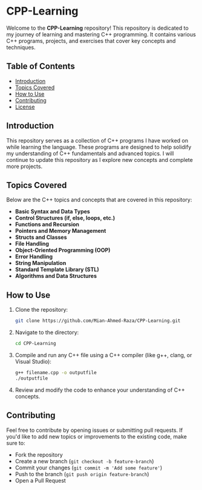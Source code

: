 # CPP-Learning

Welcome to the **CPP-Learning** repository! This repository is dedicated to my journey of learning and mastering C++ programming. It contains various C++ programs, projects, and exercises that cover key concepts and techniques.

## Table of Contents
- [Introduction](#introduction)
- [Topics Covered](#topics-covered)
- [How to Use](#how-to-use)
- [Contributing](#contributing)
- [License](#license)

## Introduction
This repository serves as a collection of C++ programs I have worked on while learning the language. These programs are designed to help solidify my understanding of C++ fundamentals and advanced topics. I will continue to update this repository as I explore new concepts and complete more projects.

## Topics Covered
Below are the C++ topics and concepts that are covered in this repository:

- **Basic Syntax and Data Types**
- **Control Structures (if, else, loops, etc.)**
- **Functions and Recursion**
- **Pointers and Memory Management**
- **Structs and Classes**
- **File Handling**
- **Object-Oriented Programming (OOP)**
- **Error Handling**
- **String Manipulation**
- **Standard Template Library (STL)**
- **Algorithms and Data Structures**

## How to Use
1. Clone the repository:
    ```bash
    git clone https://github.com/Mian-Ahmed-Raza/CPP-Learning.git
    ```

2. Navigate to the directory:
    ```bash
    cd CPP-Learning
    ```

3. Compile and run any C++ file using a C++ compiler (like g++, clang, or Visual Studio):
    ```bash
    g++ filename.cpp -o outputfile
    ./outputfile
    ```

4. Review and modify the code to enhance your understanding of C++ concepts.  

## Contributing
Feel free to contribute by opening issues or submitting pull requests. If you'd like to add new topics or improvements to the existing code, make sure to:

- Fork the repository
- Create a new branch (`git checkout -b feature-branch`)
- Commit your changes (`git commit -m 'Add some feature'`)
- Push to the branch (`git push origin feature-branch`)
- Open a Pull Request